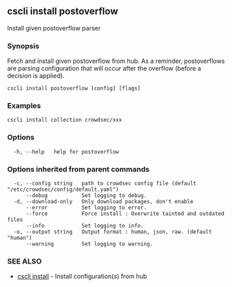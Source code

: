## cscli install postoverflow

Install given postoverflow parser

### Synopsis

Fetch and install given postoverflow from hub.
As a reminder, postoverflows are parsing configuration that will occur after the overflow (before a decision is applied).

```
cscli install postoverflow [config] [flags]
```

### Examples

```
cscli install collection crowdsec/xxx
```

### Options

```
  -h, --help   help for postoverflow
```

### Options inherited from parent commands

```
  -c, --config string   path to crowdsec config file (default "/etc/crowdsec/config/default.yaml")
      --debug           Set logging to debug.
  -d, --download-only   Only download packages, don't enable
      --error           Set logging to error.
      --force           Force install : Overwrite tainted and outdated files
      --info            Set logging to info.
  -o, --output string   Output format : human, json, raw. (default "human")
      --warning         Set logging to warning.
```

### SEE ALSO

* [cscli install](cscli_install.md)	 - Install configuration(s) from hub


